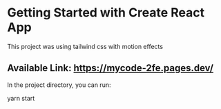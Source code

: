 # Getting Started with Create React App

This project was using tailwind css with motion effects

## Available Link: https://mycode-2fe.pages.dev/

In the project directory, you can run:

yarn start



